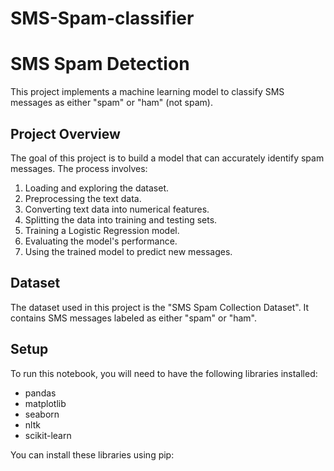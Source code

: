 # SMS-Spam-classifier

# SMS Spam Detection

This project implements a machine learning model to classify SMS messages as either "spam" or "ham" (not spam).

## Project Overview

The goal of this project is to build a model that can accurately identify spam messages. The process involves:
1. Loading and exploring the dataset.
2. Preprocessing the text data.
3. Converting text data into numerical features.
4. Splitting the data into training and testing sets.
5. Training a Logistic Regression model.
6. Evaluating the model's performance.
7. Using the trained model to predict new messages.

## Dataset

The dataset used in this project is the "SMS Spam Collection Dataset". It contains SMS messages labeled as either "spam" or "ham".

## Setup

To run this notebook, you will need to have the following libraries installed:
- pandas
- matplotlib
- seaborn
- nltk
- scikit-learn

You can install these libraries using pip:
